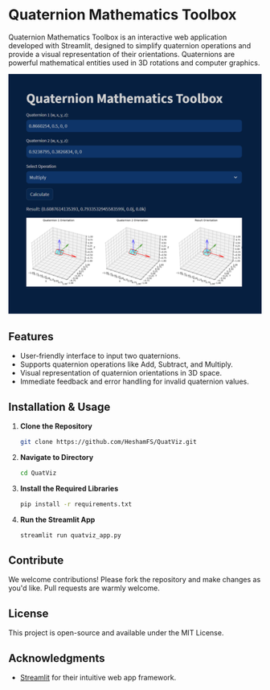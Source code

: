 # Quaternion Mathematics Toolbox

Quaternion Mathematics Toolbox is an interactive web application developed with Streamlit, designed to simplify quaternion operations and provide a visual representation of their orientations. Quaternions are powerful mathematical entities used in 3D rotations and computer graphics.

![App Screenshot](images/quatviz.png) <!-- Consider adding a screenshot of your app for better illustration. -->

## Features
- User-friendly interface to input two quaternions.
- Supports quaternion operations like Add, Subtract, and Multiply.
- Visual representation of quaternion orientations in 3D space.
- Immediate feedback and error handling for invalid quaternion values.

## Installation & Usage

1. **Clone the Repository**
    ```bash
    git clone https://github.com/HeshamFS/QuatViz.git
    ```

2. **Navigate to Directory**
    ```bash
    cd QuatViz
    ```

3. **Install the Required Libraries**
    ```bash
    pip install -r requirements.txt
    ```

4. **Run the Streamlit App**
    ```bash
    streamlit run quatviz_app.py
    ```

## Contribute

We welcome contributions! Please fork the repository and make changes as you'd like. Pull requests are warmly welcome.

## License

This project is open-source and available under the MIT License.

## Acknowledgments

- [Streamlit](https://streamlit.io/) for their intuitive web app framework.

